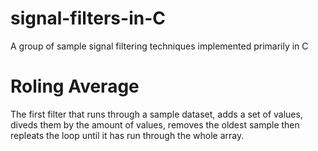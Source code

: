 # signal-filters-in-C
A group of sample signal filtering techniques implemented primarily in C

# Roling Average
The first filter that runs through a sample dataset, adds a set of values, diveds them by the amount of values, removes the oldest sample then repleats the loop until it has run through the whole array.
